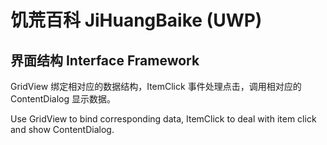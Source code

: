# 饥荒百科 JiHuangBaike (UWP)
## 界面结构 Interface Framework
GridView 绑定相对应的数据结构，ItemClick 事件处理点击，调用相对应的 ContentDialog 显示数据。

Use GridView to bind corresponding data, ItemClick to deal with item click and show ContentDialog.
